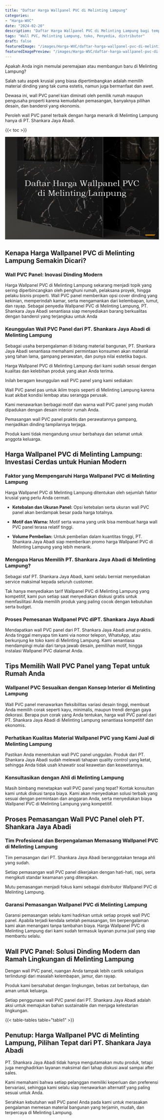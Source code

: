 ```yaml
---
title: "Daftar Harga Wallpanel PVC di Melinting Lampung"
categories:
- "Harga-WVC"
date: "2024-02-20"
description: "Daftar Harga Wallpanel PVC di Melinting Lampung bagi tempat tinggal, kantor, dan ritel. Produk terbaik, beragam motif, pilihan warna menarik, dengan servis pemasangan dikerjakan oleh teknisi ahli serta garansi resmi!|Layanan penyediaan Wallpanel PVC di Melinting Lampung bagi kebutuhan rumah, office, atau ritel, dengan panel terbaik dan penempatan oleh tim profesional dan garansi resmi.|Solusi Wallpanel PVC di Melinting Lampung yang terbukti untuk tempat tinggal, kantor, dan ritel, dengan produk terbaik dan penempatan dikerjakan oleh tenaga ahli ahli dan jaminan resmi.|Penyediaan Wallpanel PVC di Melinting Lampung bagi hunian, office, dan ritel, beserta material berkualitas dan pemasangan oleh teknisi berpengalaman, dilengkapi beserta kepastian resmi.}"
tags: "Wall PVC, Melinting Lampung, toko, Penyedia, distributor"
draft: false
featuredImage: "/images/Harga-WVC/daftar-harga-wallpanel-pvc-di-melinting-lampung.png"
featuredImagePreview: "/images/Harga-WVC/daftar-harga-wallpanel-pvc-di-melinting-lampung.png"
---
```


Apakah Anda ingin memulai peremajaan atau membangun baru di Melinting Lampung?

Salah satu aspek krusial yang biasa dipertimbangkan adalah memilih material dinding yang tak cuma estetis, namun juga bermanfaat dan awet.

Dewasa ini, wall PVC panel kian diminati oleh pemilik rumah maupun pengusaha properti karena kemudahan pemasangan, banyaknya pilihan desain, dan banderol yang ekonomis.

Peroleh wall PVC panel terbaik dengan harga menarik di Melinting Lampung hanya di PT. Shankara Jaya Abadi.

{{< toc >}}

![Daftar Harga Wallpanel PVC di Melinting Lampung](/images/Harga-WVC/Daftar-Harga-Wallpanel-PVC-di-Melinting-Lampung.png)


## Kenapa Harga Wallpanel PVC di Melinting Lampung Semakin Dicari?

### Wall PVC Panel: Inovasi Dinding Modern

Harga Wallpanel PVC di Melinting Lampung sekarang menjadi topik yang sering diperbincangkan oleh penghuni rumah, pelaksana proyek, hingga pelaku bisnis properti. Wall PVC panel memberikan opsi cover dinding yang kekinian, memperindah kamar, serta mengamankan dari kelembapan, lumut, dan rayap. Sebagai penyedia Wallpanel PVC di Melinting Lampung, PT. Shankara Jaya Abadi senantiasa siap menyediakan barang berkualitas dengan banderol yang terjangkau untuk Anda

### Keunggulan Wall PVC Panel dari PT. Shankara Jaya Abadi di Melinting Lampung

Sebagai usaha berpengalaman di bidang material bangunan, PT. Shankara Jaya Abadi senantiasa memahami permintaan konsumen akan material yang tahan lama, gampang perawatan, dan punya nilai estetika bagus.

Harga Wallpanel PVC di Melinting Lampung dari kami sudah sesuai dengan kualitas dan kelebihan produk yang akan Anda terima.

Inilah beragam keunggulan wall PVC panel yang kami sediakan:

Wall PVC panel pas untuk iklim tropis seperti di Melinting Lampung karena kuat akibat kondisi lembap atau serangga perusak.

Kami menawarkan berbagai motif dan warna wall PVC panel yang mudah dipadukan dengan desain interior rumah Anda.

Pemasangan wall PVC panel praktis dan perawatannya gampang, menjadikan dinding tampilannya terjaga.

Produk kami tidak mengandung unsur berbahaya dan selamat untuk anggota keluarga.

## Harga Wallpanel PVC di Melinting Lampung: Investasi Cerdas untuk Hunian Modern

### Faktor yang Mempengaruhi Harga Wallpanel PVC di Melinting Lampung

Harga Wallpanel PVC di Melinting Lampung ditentukan oleh sejumlah faktor krusial yang perlu Anda cermati.

- **Ketebalan dan Ukuran Panel:** Opsi ketebalan serta ukuran wall PVC panel akan berdampak besar pada harga totalnya.

- **Motif dan Warna:** Motif serta warna yang unik bisa membuat harga wall PVC panel terasa relatif tinggi.

- **Volume Pembelian:** Untuk pembelian dalam kuantitas tinggi, PT. Shankara Jaya Abadi siap memberikan promo harga Wallpanel PVC di Melinting Lampung yang lebih menarik.

### Mengapa Harus Memilih PT. Shankara Jaya Abadi di Melinting Lampung?

Sebagai staf PT. Shankara Jaya Abadi, kami selalu berniat menyediakan service maksimal kepada seluruh customer.

Tak hanya menyediakan tarif Wallpanel PVC di Melinting Lampung yang kompetitif, kami pun setiap saat menyediakan diskusi gratis untuk memfasilitasi Anda memilih produk yang paling cocok dengan kebutuhan serta budget.

### Proses Pemesanan Wallpanel PVC diPT. Shankara Jaya Abadi

Mendapatkan wall PVC panel dari PT. Shankara Jaya Abadi amat praktis. Anda tinggal menyapa tim kami via nomor telepon, WhatsApp, atau berkunjung ke toko kami di Melinting Lampung. Kami senantiasa mendampingi mulai dari tanya jawab desain, pemilihan motif, hingga instalasi Wallpanel PVC dialamat Anda.

## Tips Memilih Wall PVC Panel yang Tepat untuk Rumah Anda

### Wallpanel PVC Sesuaikan dengan Konsep Interior di Melinting Lampung

Wall PVC panel menawarkan fleksibilitas variasi desain tinggi, membuat Anda memilih corak seperti kayu, minimalis, maupun trendi dengan gaya dekorasi. Berapa pun corak yang Anda tentukan, harga wall PVC panel dari PT. Shankara Jaya Abadi di Melinting Lampung senantiasa kompetitif dan ekonomis.

### Perhatikan Kualitas Material Wallpanel PVC yang Kami Jual di Melinting Lampung

Pastikan Anda menentukan wall PVC panel unggulan. Produk dari PT. Shankara Jaya Abadi sudah melewati tahapan quality control yang ketat, sehingga Anda tidak usah khawatir soal keawetan dan keawetannya.

### Konsultasikan dengan Ahli di Melinting Lampung

Masih bimbang menetapkan wall PVC panel yang tepat? Kontak konsultan kami untuk diskusi tanpa biaya. Kami akan menyediakan solusi terbaik yang sesuai dengan permintaan dan anggaran Anda, serta menyediakan biaya Wallpanel PVC di Melinting Lampung yang kompetitif.

## Proses Pemasangan Wall PVC Panel oleh PT. Shankara Jaya Abadi

### Tim Profesional dan Berpengalaman Memasang Wallpanel PVC di Melinting Lampung

Tim pemasangan dari PT. Shankara Jaya Abadi beranggotakan tenaga ahli yang sudah.

Setiap pemasangan wall PVC panel dikerjakan dengan hati-hati, rapi, serta mengikuti standar keamanan yang diterapkan.

Mutu pemasangan menjadi fokus kami sebagai distributor Wallpanel PVC di Melinting Lampung.

### Garansi Pemasangan Wallpanel PVC di Melinting Lampung

Garansi pemasangan selalu kami hadirkan untuk setiap proyek wall PVC panel. Apabila terjadi kendala setelah pemasangan, tim berpengalaman kami akan menangani tanpa tambahan biaya. Harga Wallpanel PVC di Melinting Lampung dari kami sudah termasuk layanan purna jual yang siap membantu selalu.

## Wall PVC Panel: Solusi Dinding Modern dan Ramah Lingkungan di Melinting Lampung

Dengan wall PVC panel, ruangan Anda tampak lebih cantik sekaligus terlindungi dari masalah kelembapan, jamur, dan rayap.

Produk kami bersahabat dengan lingkungan, bebas zat berbahaya, dan aman untuk keluarga.

Setiap penggunaan wall PVC panel dari PT. Shankara Jaya Abadi adalah aksi untuk memajukan bahan sustainable dan menjaga kelestarian lingkungan.

{{< table-tables table="table1" >}}

## Penutup: Harga Wallpanel PVC di Melinting Lampung, Pilihan Tepat dari PT. Shankara Jaya Abadi

PT. Shankara Jaya Abadi tidak hanya mengutamakan mutu produk, tetapi juga menghadirkan layanan maksimal dari tahap diskusi awal sampai after sales.

Kami memahami bahwa setiap pelanggan memiliki keperluan dan preferensi bervariasi, sehingga kami selalu siap menawarkan alternatif yang paling sesuai untuk Anda.

Serahkan kebutuhan wall PVC panel Anda pada kami untuk merasakan pengalaman memesan material bangunan yang terjamin, mudah, dan terpercaya di Melinting Lampung.
